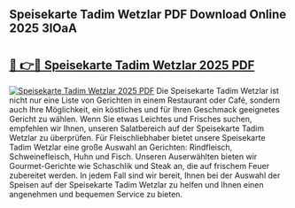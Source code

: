 ## Speisekarte Tadim Wetzlar PDF Download Online 2025 3IOaA

# <h2><a href="http://gc882b9.nevu.top/?p=Speisekarte+Tadim+Wetzlar">🔗 👉🔴 Speisekarte Tadim Wetzlar 2025 PDF</a></h2>

[![Speisekarte Tadim Wetzlar 2025 PDF](https://i.imgur.com/dBaPXMq.png)](http://gc882b9.nevu.top/?p=Speisekarte+Tadim+Wetzlar)
Die Speisekarte Tadim Wetzlar ist nicht nur eine Liste von Gerichten in einem Restaurant oder Café, sondern auch Ihre Möglichkeit, ein köstliches und für Ihren Geschmack geeignetes Gericht zu wählen. Wenn Sie etwas Leichtes und Frisches suchen, empfehlen wir Ihnen, unseren Salatbereich auf der Speisekarte Tadim Wetzlar zu überprüfen. Für Fleischliebhaber bietet unsere Speisekarte Tadim Wetzlar eine große Auswahl an Gerichten: Rindfleisch, Schweinefleisch, Huhn und Fisch. Unseren Auserwählten bieten wir Gourmet-Gerichte wie Schaschlik und Steak an, die auf frischem Feuer zubereitet werden. In jedem Fall sind wir bereit, Ihnen bei der Auswahl der Speisen auf der Speisekarte Tadim Wetzlar zu helfen und Ihnen einen angenehmen und bequemen Service zu bieten.
